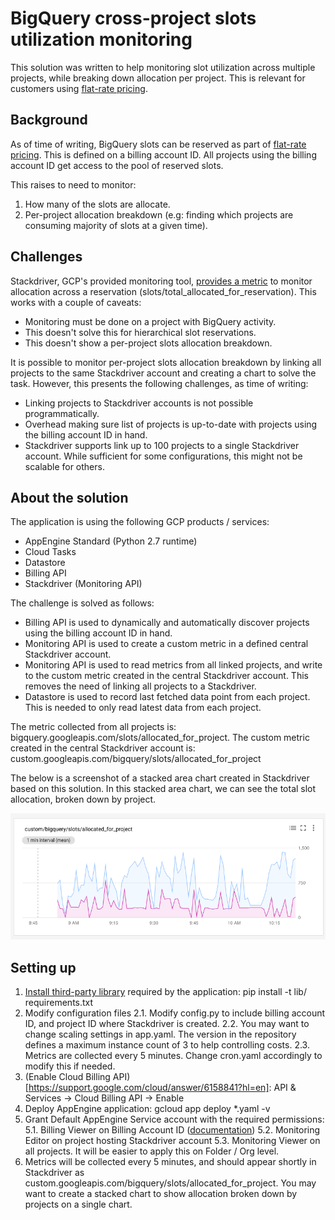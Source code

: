 # BigQuery cross-project slots utilization monitoring

This solution was written to help monitoring slot utilization across multiple projects, while breaking down allocation per project. This is relevant for customers using [flat-rate pricing](https://cloud.google.com/bigquery/pricing#flat_rate_pricing).

## Background

As of time of writing, BigQuery slots can be reserved as part of [flat-rate pricing](https://cloud.google.com/bigquery/pricing#flat_rate_pricing). This is defined on a billing account ID. All projects using the billing account ID get access to the pool of reserved slots.

This raises to need to monitor:
1. How many of the slots are allocate.
2. Per-project allocation breakdown (e.g: finding which projects are consuming majority of slots at a given time).

## Challenges

Stackdriver, GCP's provided monitoring tool, [provides a metric](https://cloud.google.com/monitoring/api/metrics_gcp#gcp-bigquery) to monitor allocation across a reservation (slots/total_allocated_for_reservation). This works with a couple of caveats:
- Monitoring must be done on a project with BigQuery activity.
- This doesn't solve this for hierarchical slot reservations.
- This doesn't show a per-project slots allocation breakdown.

It is possible to monitor per-project slots allocation breakdown by linking all projects to the same Stackdriver account and creating a chart to solve the task. However, this presents the following challenges, as time of writing:
- Linking projects to Stackdriver accounts is not possible programmatically.
- Overhead making sure list of projects is up-to-date with projects using the billing account ID in hand.
- Stackdriver supports link up to 100 projects to a single Stackdriver account. While sufficient for some configurations, this might not be scalable for others.

## About the solution

The application is using the following GCP products / services:
- AppEngine Standard (Python 2.7 runtime)
- Cloud Tasks
- Datastore
- Billing API
- Stackdriver (Monitoring API)

The challenge is solved as follows:
- Billing API is used to dynamically and automatically discover projects using the billing account ID in hand.
- Monitoring API is used to create a custom metric in a defined central Stackdriver account.
- Monitoring API is used to read metrics from all linked projects, and write to the custom metric created in the central Stackdriver account. This removes the need of linking all projects to a Stackdriver.
- Datastore is used to record last fetched data point from each project. This is needed to only read latest data from each project.

The metric collected from all projects is: bigquery.googleapis.com/slots/allocated_for_project.
The custom metric created in the central Stackdriver account is: custom.googleapis.com/bigquery/slots/allocated_for_project

The below is a screenshot of a stacked area chart created in Stackdriver based on this solution. In this stacked area chart, we can see the total slot allocation, broken down by project.

![](img/stacked_chart.png)

## Setting up

1. [Install third-party library](https://cloud.google.com/appengine/docs/standard/python/tools/using-libraries-python-27) required by the application: pip install -t lib/ requirements.txt
2. Modify configuration files
 2.1. Modify config.py to include billing account ID, and project ID where Stackdriver is created.
 2.2. You may want to change scaling settings in app.yaml. The version in the repository defines a maximum instance count of 3 to help controlling costs.
 2.3. Metrics are collected every 5 minutes. Change cron.yaml accordingly to modify this if needed.
3. (Enable Cloud Billing API)[https://support.google.com/cloud/answer/6158841?hl=en]: API & Services -> Cloud Billing API -> Enable
4. Deploy AppEngine application: gcloud app deploy *.yaml -v <version>
5. Grant Default AppEngine Service account with the required permissions:
 5.1. Billing Viewer on Billing Account ID ([documentation](https://cloud.google.com/billing/docs/how-to/billing-access#update_billing_permissions))
 5.2. Monitoring Editor on project hosting Stackdriver account
 5.3. Monitoring Viewer on all projects. It will be easier to apply this on Folder / Org level.
6. Metrics will be collected every 5 minutes, and should appear shortly in Stackdriver as custom.googleapis.com/bigquery/slots/allocated_for_project. You may want to create a stacked chart to show allocation broken down by projects on a single chart.
